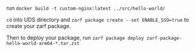 run `docker build -t custom-nginx:latest ../src/hello-world/`

`cd` into UDS directory and `zarf package create --set ENABLE_SSO=true` to create your zarf package.

Then to deploy your package, run `zarf package deploy zarf-package-hello-world-arm64-*.tar.zst`
